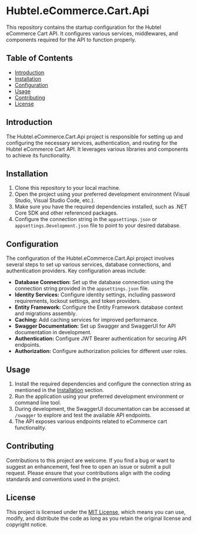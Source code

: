 # Hubtel.eCommerce.Cart.Api

This repository contains the startup configuration for the Hubtel eCommerce Cart API. It configures various services, middlewares, and components required for the API to function properly.

## Table of Contents

- [Introduction](#introduction)
- [Installation](#installation)
- [Configuration](#configuration)
- [Usage](#usage)
- [Contributing](#contributing)
- [License](#license)

## Introduction

The Hubtel.eCommerce.Cart.Api project is responsible for setting up and configuring the necessary services, authentication, and routing for the Hubtel eCommerce Cart API. It leverages various libraries and components to achieve its functionality.

## Installation

1. Clone this repository to your local machine.
2. Open the project using your preferred development environment (Visual Studio, Visual Studio Code, etc.).
3. Make sure you have the required dependencies installed, such as .NET Core SDK and other referenced packages.
4. Configure the connection string in the `appsettings.json` or `appsettings.Development.json` file to point to your desired database.

## Configuration

The configuration of the Hubtel.eCommerce.Cart.Api project involves several steps to set up various services, database connections, and authentication providers. Key configuration areas include:

- **Database Connection:** Set up the database connection using the connection string provided in the `appsettings.json` file.
- **Identity Services:** Configure identity settings, including password requirements, lockout settings, and token providers.
- **Entity Framework:** Configure the Entity Framework database context and migrations assembly.
- **Caching:** Add caching services for improved performance.
- **Swagger Documentation:** Set up Swagger and SwaggerUI for API documentation in development.
- **Authentication:** Configure JWT Bearer authentication for securing API endpoints.
- **Authorization:** Configure authorization policies for different user roles.

## Usage

1. Install the required dependencies and configure the connection string as mentioned in the [Installation](#installation) section.
2. Run the application using your preferred development environment or command line tool.
3. During development, the SwaggerUI documentation can be accessed at `/swagger` to explore and test the available API endpoints.
4. The API exposes various endpoints related to eCommerce cart functionality.

## Contributing

Contributions to this project are welcome. If you find a bug or want to suggest an enhancement, feel free to open an issue or submit a pull request. Please ensure that your contributions align with the coding standards and conventions used in the project.

## License

This project is licensed under the [MIT License](LICENSE), which means you can use, modify, and distribute the code as long as you retain the original license and copyright notice.
